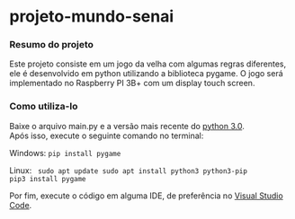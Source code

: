 # projeto-mundo-senai

### Resumo do projeto

Este projeto consiste em um jogo da velha com algumas regras diferentes, ele é desenvolvido em python utilizando a biblioteca pygame.
O jogo será implementado no Raspberry PI 3B+ com um display touch screen.

### Como utiliza-lo

Baixe o arquivo main.py e a versão mais recente do [python 3.0](https://www.python.org/downloads/).<br>
Após isso, execute o seguinte comando no terminal:

Windows:
<code>pip install pygame</code>

Linux:
<code>
sudo apt update
sudo apt install python3 python3-pip
pip3 install pygame
</code>

Por fim, execute o código em alguma IDE, de preferência no [Visual Studio Code](https://code.visualstudio.com/).
